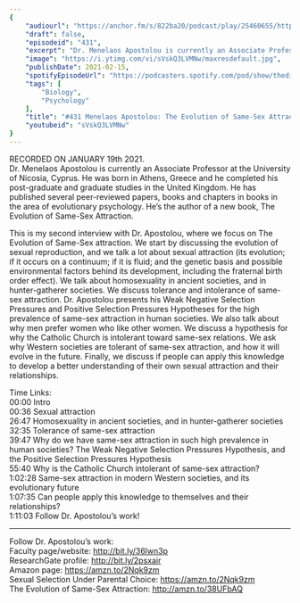 ```yaml
---
{
	"audiourl": "https://anchor.fm/s/822ba20/podcast/play/25460655/https%3A%2F%2Fd3ctxlq1ktw2nl.cloudfront.net%2Fstaging%2F2021-0-20%2F250ff052-5ba3-36c2-9920-8e250d568b98.m4a",
	"draft": false,
	"episodeid": "431",
	"excerpt": "Dr. Menelaos Apostolou is currently an Associate Professor at the University of Nicosia, Cyprus. He was born in Athens, Greece and he completed his post-graduate and graduate studies in the United Kingdom. He has published several peer-reviewed papers, books and chapters in books in the area of evolutionary psychology. He’s the author of a new book, The Evolution of Same-Sex Attraction.",
	"image": "https://i.ytimg.com/vi/sVskQ3LVMNw/maxresdefault.jpg",
	"publishDate": 2021-02-15,
	"spotifyEpisodeUrl": "https://podcasters.spotify.com/pod/show/thedissenter/episodes/431-Menelaos-Apostolou-The-Evolution-of-Same-Sex-Attraction-ep7gff",
	"tags": [
		"Biology",
		"Psychology"
	],
	"title": "#431 Menelaos Apostolou: The Evolution of Same-Sex Attraction",
	"youtubeid": "sVskQ3LVMNw"
}
---
```

RECORDED ON JANUARY 19th 2021.  
Dr. Menelaos Apostolou is currently an Associate Professor at the University of Nicosia, Cyprus. He was born in Athens, Greece and he completed his post-graduate and graduate studies in the United Kingdom. He has published several peer-reviewed papers, books and chapters in books in the area of evolutionary psychology. He’s the author of a new book, The Evolution of Same-Sex Attraction.

This is my second interview with Dr. Apostolou, where we focus on The Evolution of Same-Sex attraction. We start by discussing the evolution of sexual reproduction, and we talk a lot about sexual attraction (its evolution; if it occurs on a continuum; if it is fluid; and the genetic basis and possible environmental factors behind its development, including the fraternal birth order effect). We talk about homosexuality in ancient societies, and in hunter-gatherer societies. We discuss tolerance and intolerance of same-sex attraction. Dr. Apostolou presents his Weak Negative Selection Pressures and Positive Selection Pressures Hypotheses for the high prevalence of same-sex attraction in human societies. We also talk about why men prefer women who like other women. We discuss a hypothesis for why the Catholic Church is intolerant toward same-sex relations. We ask why Western societies are tolerant of same-sex attraction, and how it will evolve in the future. Finally, we discuss if people can apply this knowledge to develop a better understanding of their own sexual attraction and their relationships.

Time Links:  
<time>00:00</time> Intro  
<time>00:36</time> Sexual attraction  
<time>26:47</time> Homosexuality in ancient societies, and in hunter-gatherer societies  
<time>32:35</time> Tolerance of same-sex attraction  
<time>39:47</time> Why do we have same-sex attraction in such high prevalence in human societies? The Weak Negative Selection Pressures Hypothesis, and the Positive Selection Pressures Hypothesis  
<time>55:40</time> Why is the Catholic Church intolerant of same-sex attraction?  
<time>1:02:28</time> Same-sex attraction in modern Western societies, and its evolutionary future  
<time>1:07:35</time> Can people apply this knowledge to themselves and their relationships?  
<time>1:11:03</time> Follow Dr. Apostolou’s work!

---

Follow Dr. Apostolou’s work:  
Faculty page/website: http://bit.ly/36lwn3p  
ResearchGate profile: http://bit.ly/2psxair  
Amazon page: https://amzn.to/2Nqk9zm  
Sexual Selection Under Parental Choice: https://amzn.to/2Nqk9zm  
The Evolution of Same-Sex Attraction: http://amzn.to/38UFbAQ
